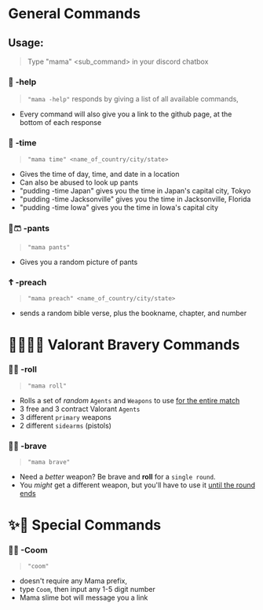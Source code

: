 # General Commands
   ## Usage:
   > Type "mama" <command> <sub_command> in your discord chatbox

   ### 🐙 **-help**
   > `"mama -help"` responds by giving a list of all available commands,
   - Every command will also give you a link to the github page, at the bottom of each response

   ### 📆 **-time**
   > `"mama time" <name_of_country/city/state>`
   - Gives the time of day, time, and date in a location
   - Can also be abused to look up pants
   - "pudding -time Japan" gives you the time in Japan's capital city, Tokyo
   - "pudding -time Jacksonville" gives you the time in Jacksonville, Florida
   - "pudding -time Iowa" gives you the time in Iowa's capital city

   ### 👖🩳 **-pants**
   > `"mama pants"`
   - Gives you a random picture of pants

   ### ☦ **-preach**
   > `"mama preach" <name_of_country/city/state>`
   - sends a random bible verse, plus the bookname, chapter, and number

# 👮‍♂️💂‍♂️ Valorant Bravery Commands
   ### 🎲🥞 **-roll** 
   > `"mama roll"` 
   - Rolls a set of *random* `Agents` and `Weapons` to use <ins>for the entire match</ins>
   - 3 free and 3 contract Valorant `Agents`
   - 3 different `primary` weapons 
   - 2 different `sidearms` (pistols)
   ### 🚒🔥 **-brave**
   > `"mama brave"` 
   - Need a *better* weapon? Be brave and **roll** for a `single round`. 
   - You *might* get a different weapon, but you'll have to use it <ins>until the round ends</ins>

# ✨🥰 Special Commands
   ### 🍆💦 **-Coom**
   > `"coom"`
   - doesn't require any Mama prefix,
   - type `Coom`, then input any 1-5 digit number
   - Mama slime bot will message you a link